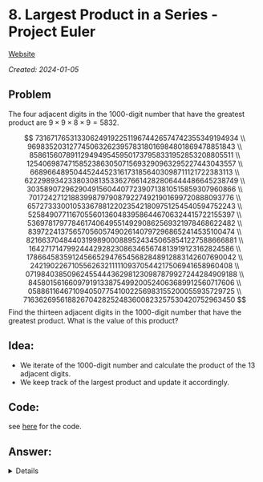 # 8. Largest Product in a Series - Project Euler

[Website](https://projecteuler.net/problem=8)

_Created: 2024-01-05_

## Problem
The four adjacent digits in the $1000$-digit number that have the greatest product are $9 × 9 × 8 × 9 = 5832$.

$$
73167176531330624919225119674426574742355349194934 \\
96983520312774506326239578318016984801869478851843 \\
85861560789112949495459501737958331952853208805511 \\
12540698747158523863050715693290963295227443043557 \\
66896648950445244523161731856403098711121722383113 \\
62229893423380308135336276614282806444486645238749 \\
30358907296290491560440772390713810515859307960866 \\
70172427121883998797908792274921901699720888093776 \\
65727333001053367881220235421809751254540594752243 \\
52584907711670556013604839586446706324415722155397 \\
53697817977846174064955149290862569321978468622482 \\
83972241375657056057490261407972968652414535100474 \\
82166370484403199890008895243450658541227588666881 \\
16427171479924442928230863465674813919123162824586 \\
17866458359124566529476545682848912883142607690042 \\
24219022671055626321111109370544217506941658960408 \\
07198403850962455444362981230987879927244284909188 \\
84580156166097919133875499200524063689912560717606 \\
05886116467109405077541002256983155200055935729725 \\
71636269561882670428252483600823257530420752963450
$$
Find the thirteen adjacent digits in the $1000$-digit number that have the greatest product. What is the value of this product?

## Idea:
- We iterate of the $1000$-digit number and calculate the product of the $13$ adjacent digits.
- We keep track of the largest product and update it accordingly.

## Code:
see [here](https://github.com/slow-connect/project-euler/blob/main/8.%20Largest%20Product%20in%20a%20Series/main.py) for the code.

## Answer:
<details>
23514624000
</details>
